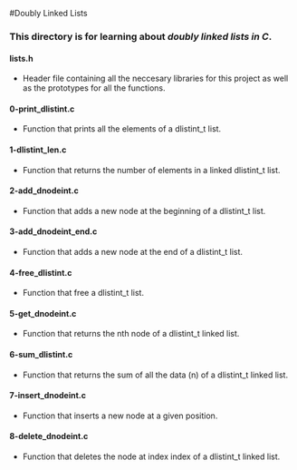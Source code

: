 #Doubly Linked Lists
### This directory is for learning about _doubly linked lists in C_.

#### lists.h
* Header file containing all the neccesary libraries for this project as well as the prototypes for all the functions.

#### 0-print_dlistint.c
* Function that prints all the elements of a dlistint_t list.

#### 1-dlistint_len.c
* Function that returns the number of elements in a linked dlistint_t list.

#### 2-add_dnodeint.c
* Function that adds a new node at the beginning of a dlistint_t list.

#### 3-add_dnodeint_end.c
* Function that adds a new node at the end of a dlistint_t list.

#### 4-free_dlistint.c
* Function that free a dlistint_t list.

#### 5-get_dnodeint.c
* Function that returns the nth node of a dlistint_t linked list.

#### 6-sum_dlistint.c
* Function that returns the sum of all the data (n) of a dlistint_t linked list.

#### 7-insert_dnodeint.c
* Function that inserts a new node at a given position.

#### 8-delete_dnodeint.c
* Function that deletes the node at index index of a dlistint_t linked list.
